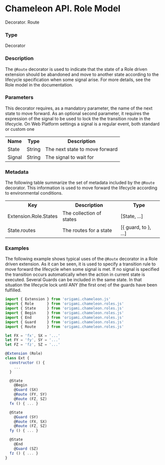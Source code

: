 # Chameleon API. Role Model

<p class="lead">Decorator. Route</p>

### Type

Decorator

### Description

The `@Route` decorator is used to indicate that the state of a Role driven extension should be abandoned and move to another state according to the lifecycle specification when some signal arise. For more details, see the Role model in the documentation.

### Parameters

This decorator requires, as a mandatory parameter, the name of the next state to move forward. As an optional second parameter, it requires the expression of the signal to be used to lock the the transition route in the lifecycle. On Web Platform settings a signal is a regular event, both standard or custom one

<table>
  <tr>
    <th>Name</th>
    <th>Type</th>
    <th>Description</th>
  </tr>
  <tr>
    <td>State</td>
    <td>String</td>
    <td>The next state to move forward</td>
  </tr>
  <tr>
    <td>Signal</td>
    <td>String</td>
    <td>The signal to wait for</td>
  </tr>
</table>

### Metadata

The following table summarize the set of metadata included by the `@Route` decorator. This information is used to move forward the lifecycle according to environmental conditions.

<table>
  <tr>
    <th>Key</th>
    <th>Description</th>
    <th>Type</th>
  </tr>
  <tr>
    <td>Extension.Role.States</td>
    <td>The collection of states</td>
    <td>[State, ...]</td>
  </tr>
  <tr>
    <td>State.routes</td>
    <td>The routes for a state</td>
    <td>[{ guard, to }, ...]</td>
  </tr>
</table>

### Examples

The following example shows typical uses of the `@Route` decorator in a Role driven extension. As it can be seen, it is used to specify a transition rule to move forward the lifecycle when some signal is met. If no signal is specified the transition occurs automatically when the action in current state is executed. Several Guards can be included in the same state. In that situation the lifecycle lock until ANY (the first one) of the guards have been fulfilled.

```Javascript
import { Extension } from 'origami.chameleon.js'
import { Role      } from 'origami.chameleon.roles.js'
import { State     } from 'origami.chameleon.roles.js'
import { Begin     } from 'origami.chameleon.roles.js'
import { End       } from 'origami.chameleon.roles.js'
import { Guard     } from 'origami.chameleon.roles.js'
import { Route     } from 'origami.chameleon.roles.js'

let FX = 'fx', SX = '...'
let FY = 'fy', SY = '...'
let FZ = 'fz', SZ = '...'

@Extension (Role)
class Ext {
  constructor () {
    ...
  }

  @State
    @Begin
    @Guard (SX)
    @Route (FY, SY)
    @Route (FZ, SZ)
  fx () { ... }

  @State
    @Guard (SY)
    @Route (FX, SX)
    @Route (FZ, SZ)
  fy () { ... }

  @State
    @End
    @Guard (SZ)
  fz () { ... }
}
```

